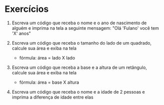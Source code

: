  # Exercícios 

1. Escreva um código que receba o nome e o ano de nascimento de alguém e imprima na tela a seguinte mensagem: "Olá 'Fulano' você tem 'X' anos"

2. Escreva um código que receba o tamanho do lado de um quadrado, calcule sua área e exiba na tela
   - fórmula: área = lado X lado

3. Escreva um código que receba a base e a altura de um retângulo, calcule sua área e exiba na tela
   - fórmula: área = base X altura

4. Escreva um código que receba o nome e a idade de 2 pessoas e imprima a diferença de idade entre elas